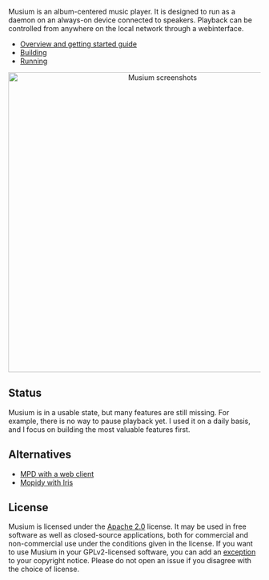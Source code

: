 <picture>
  <source media="(prefers-color-scheme: light)" srcset="/app/logo-light-background.svg" alt="Musium" width="400">
  <source media="(prefers-color-scheme: dark)" srcset="/app/logo-dark-background.svg" alt="Musium" width="400">
</picture>


Musium is an album-centered music player. It is designed to run as a daemon on
an always-on device connected to speakers. Playback can be controlled from
anywhere on the local network through a webinterface.

 * [Overview and getting started guide](https://docs.ruuda.nl/musium/)
 * [Building](https://docs.ruuda.nl/musium/building/)
 * [Running](https://docs.ruuda.nl/musium/running/)

<p align="center"><a href="https://github.com/ruuda/musium/tree/master/docs/screenshots">
  <!-- The png is the rasterized version of the svg. -->
  <img src="docs/screenshots/exhibition.png" alt="Musium screenshots" width="600">
</a></p>

## Status

Musium is in a usable state, but many features are still missing. For example,
there is no way to pause playback yet. I used it on a daily basis, and I focus
on building the most valuable features first.

## Alternatives

 * [MPD with a web client](https://musicpd.org/clients/#web-clients)
 * [Mopidy with Iris](https://mopidy.com/ext/iris/)

## License

Musium is licensed under the [Apache 2.0][apache2] license. It may be used in
free software as well as closed-source applications, both for commercial and
non-commercial use under the conditions given in the license. If you want to
use Musium in your GPLv2-licensed software, you can add an [exception][except]
to your copyright notice. Please do not open an issue if you disagree with the
choice of license.

[apache2]:    https://www.apache.org/licenses/LICENSE-2.0
[except]:     https://www.gnu.org/licenses/gpl-faq.html#GPLIncompatibleLibs
